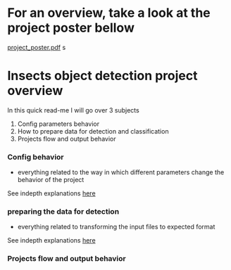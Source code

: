 # For an overview, take a look at the project poster bellow
[project_poster.pdf](https://github.com/user-attachments/files/16325486/project_poster_insects.pdf)
s
# Insects object detection project overview 

In this quick read-me I will go over 3 subjects 
1. Config parameters behavior
2. How to prepare data for detection and classification 
3. Projects flow and output behavior


### Config behavior 
- everything related to the way in which different parameters change the behavior of the project

See indepth explanations [here](./workspace/projUtils/CONFIGBEHAVIOR.md)

### preparing the data for detection
- everything related to transforming the input files to expected format 

See indepth explanations [here](./workspace/projUtils/UTILS.md)

### Projects flow and output behavior

